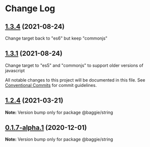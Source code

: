 # Change Log

## [1.3.4](https://github.com/bag-of-tricks/baggie/compare/v1.3.4) (2021-08-24)

Change target back to "es6" but keep "commonjs"


## [1.3.1](https://github.com/bag-of-tricks/baggie/compare/v1.3.2) (2021-08-24)

Change target to "es5" and "commonjs" to support older versions of javascript


All notable changes to this project will be documented in this file.
See [Conventional Commits](https://conventionalcommits.org) for commit guidelines.

## [1.2.4](https://github.com/bag-of-tricks/baggie/compare/v1.2.3...v1.2.4) (2021-03-21)

**Note:** Version bump only for package @baggie/string


## [0.1.7-alpha.1](https://github.com/bag-of-tricks/baggie/compare/v0.1.7-alpha.0...v0.1.7-alpha.1) (2020-12-01)

**Note:** Version bump only for package @baggie/string
